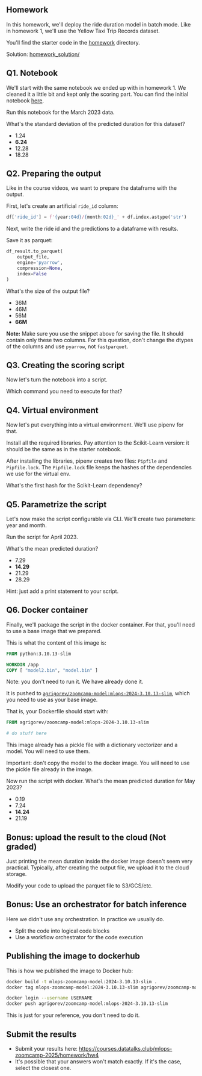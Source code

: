 ## Homework

In this homework, we'll deploy the ride duration model in batch mode. Like in homework 1, we'll use the Yellow Taxi Trip Records dataset. 

You'll find the starter code in the [homework](homework) directory.

Solution: [homework_solution/](homework_solution/)


## Q1. Notebook

We'll start with the same notebook we ended up with in homework 1.
We cleaned it a little bit and kept only the scoring part. You can find the initial notebook [here](homework/starter.ipynb).

Run this notebook for the March 2023 data.

What's the standard deviation of the predicted duration for this dataset?

* 1.24
* **6.24**
* 12.28
* 18.28


## Q2. Preparing the output

Like in the course videos, we want to prepare the dataframe with the output. 

First, let's create an artificial `ride_id` column:

```python
df['ride_id'] = f'{year:04d}/{month:02d}_' + df.index.astype('str')
```

Next, write the ride id and the predictions to a dataframe with results. 

Save it as parquet:

```python
df_result.to_parquet(
    output_file,
    engine='pyarrow',
    compression=None,
    index=False
)
```

What's the size of the output file?

* 36M
* 46M
* 56M
* **66M**

__Note:__ Make sure you use the snippet above for saving the file. It should contain only these two columns. For this question, don't change the
dtypes of the columns and use `pyarrow`, not `fastparquet`. 


## Q3. Creating the scoring script

Now let's turn the notebook into a script. 

Which command you need to execute for that?


## Q4. Virtual environment

Now let's put everything into a virtual environment. We'll use pipenv for that.

Install all the required libraries. Pay attention to the Scikit-Learn version: it should be the same as in the starter
notebook.

After installing the libraries, pipenv creates two files: `Pipfile`
and `Pipfile.lock`. The `Pipfile.lock` file keeps the hashes of the
dependencies we use for the virtual env.

What's the first hash for the Scikit-Learn dependency?


## Q5. Parametrize the script

Let's now make the script configurable via CLI. We'll create two 
parameters: year and month.

Run the script for April 2023. 

What's the mean predicted duration? 

* 7.29
* **14.29**
* 21.29
* 28.29

Hint: just add a print statement to your script.


## Q6. Docker container 

Finally, we'll package the script in the docker container. 
For that, you'll need to use a base image that we prepared. 

This is what the content of this image is:

```dockerfile
FROM python:3.10.13-slim

WORKDIR /app
COPY [ "model2.bin", "model.bin" ]
```

Note: you don't need to run it. We have already done it.

It is pushed to [`agrigorev/zoomcamp-model:mlops-2024-3.10.13-slim`](https://hub.docker.com/layers/agrigorev/zoomcamp-model/mlops-2024-3.10.13-slim/images/sha256-f54535b73a8c3ef91967d5588de57d4e251b22addcbbfb6e71304a91c1c7027f?context=repo),
which you need to use as your base image.

That is, your Dockerfile should start with:

```dockerfile
FROM agrigorev/zoomcamp-model:mlops-2024-3.10.13-slim

# do stuff here
```

This image already has a pickle file with a dictionary vectorizer
and a model. You will need to use them.

Important: don't copy the model to the docker image. You will need
to use the pickle file already in the image. 

Now run the script with docker. What's the mean predicted duration
for May 2023? 

* 0.19
* 7.24
* **14.24**
* 21.19


## Bonus: upload the result to the cloud (Not graded)

Just printing the mean duration inside the docker image 
doesn't seem very practical. Typically, after creating the output 
file, we upload it to the cloud storage.

Modify your code to upload the parquet file to S3/GCS/etc.


## Bonus: Use an orchestrator for batch inference

Here we didn't use any orchestration. In practice we usually do.

* Split the code into logical code blocks
* Use a workflow orchestrator for the code execution

## Publishing the image to dockerhub

This is how we published the image to Docker hub:

```bash
docker build -t mlops-zoomcamp-model:2024-3.10.13-slim .
docker tag mlops-zoomcamp-model:2024-3.10.13-slim agrigorev/zoomcamp-model:mlops-2024-3.10.13-slim

docker login --username USERNAME
docker push agrigorev/zoomcamp-model:mlops-2024-3.10.13-slim
```

This is just for your reference, you don't need to do it.


## Submit the results

* Submit your results here: https://courses.datatalks.club/mlops-zoomcamp-2025/homework/hw4
* It's possible that your answers won't match exactly. If it's the case, select the closest one.
